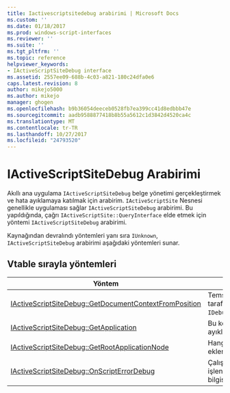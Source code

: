 ```yaml
---
title: Iactivescriptsitedebug arabirimi | Microsoft Docs
ms.custom: ''
ms.date: 01/18/2017
ms.prod: windows-script-interfaces
ms.reviewer: ''
ms.suite: ''
ms.tgt_pltfrm: ''
ms.topic: reference
helpviewer_keywords:
- IActiveScriptSiteDebug interface
ms.assetid: 2557ee09-688b-4c03-a821-180c24dfa0e6
caps.latest.revision: 8
author: mikejo5000
ms.author: mikejo
manager: ghogen
ms.openlocfilehash: b9b36054deeceb0528fb7ea399cc41d8edbbb47e
ms.sourcegitcommit: aadb9588877418b8b55a5612c1d3842d4520ca4c
ms.translationtype: MT
ms.contentlocale: tr-TR
ms.lasthandoff: 10/27/2017
ms.locfileid: "24793520"
---
```

# <a name="iactivescriptsitedebug-interface"></a>IActiveScriptSiteDebug Arabirimi
Akıllı ana uygulama `IActiveScriptSiteDebug` belge yönetimi gerçekleştirmek ve hata ayıklamaya katılmak için arabirim. `IActiveScriptSite` Nesnesi genellikle uygulaması sağlar `IActiveScriptSiteDebug` arabirimi. Bu yapıldığında, çağrı `IActiveScriptSite::QueryInterface` elde etmek için yöntemi `IActiveScriptSiteDebug` arabirimi.  
  
 Kaynağından devralındı yöntemleri yanı sıra `IUnknown`, `IActiveScriptSiteDebug` arabirimi aşağıdaki yöntemleri sunar.  
  
## <a name="methods-in-vtable-order"></a>Vtable sırayla yöntemleri  
  
|Yöntem|Açıklama|  
|------------|-----------------|  
|[IActiveScriptSiteDebug::GetDocumentContextFromPosition](../../winscript/reference/iactivescriptsitedebug-getdocumentcontextfromposition.md)|Temsilci seçme için dil altyapısı tarafından kullanılan `IDebugCodeContext::GetSourceContext`.|  
|[IActiveScriptSiteDebug::GetApplication](../../winscript/reference/iactivescriptsitedebug-getapplication.md)|Bu komut dosyasını site ile ilişkili hata ayıklama uygulama nesnesi döndürür.|  
|[IActiveScriptSiteDebug::GetRootApplicationNode](../../winscript/reference/iactivescriptsitedebug-getrootapplicationnode.md)|Hangi komut dosyası altında belgeleri eklenmelidir uygulama düğümünü alır.|  
|[IActiveScriptSiteDebug::OnScriptErrorDebug](../../winscript/reference/iactivescriptsitedebug-onscripterrordebug.md)|Çalışma zamanı hataların nasıl işleneceğini belirlemek bir akıllı ana bilgisayar sağlar.|
